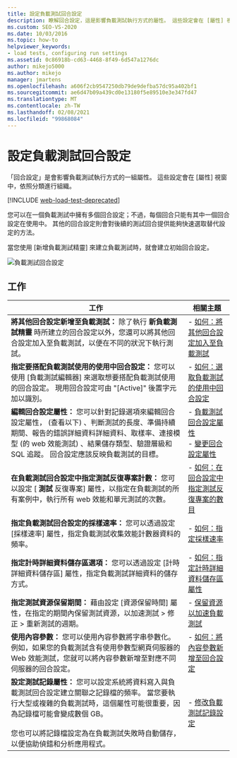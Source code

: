 ```yaml
---
title: 設定負載測試回合設定
description: 瞭解回合設定，這是影響負載測試執行方式的屬性。 這些設定會在 [屬性] 視窗中，依照分類進行組織。
ms.custom: SEO-VS-2020
ms.date: 10/03/2016
ms.topic: how-to
helpviewer_keywords:
- load tests, configuring run settings
ms.assetid: 0c86918b-cd63-4468-8f49-6d547a1276dc
author: mikejo5000
ms.author: mikejo
manager: jmartens
ms.openlocfilehash: a606f2cb9547250db79de9defba57dc95a402bf1
ms.sourcegitcommit: ae6d47b09a439cd0e13180f5e89510e3e347fd47
ms.translationtype: MT
ms.contentlocale: zh-TW
ms.lasthandoff: 02/08/2021
ms.locfileid: "99868084"
---
```

# <a name="configure-load-test-run-settings"></a>設定負載測試回合設定

「回合設定」是會影響負載測試執行方式的一組屬性。 這些設定會在 [屬性] 視窗中，依照分類進行組織。

[!INCLUDE [web-load-test-deprecated](includes/web-load-test-deprecated.md)]

您可以在一個負載測試中擁有多個回合設定；不過，每個回合只能有其中一個回合設定在使用中。 其他的回合設定則會對後續的測試回合提供能夠快速選取替代設定的方法。

當您使用 [新增負載測試精靈] 來建立負載測試時，就會建立初始回合設定。

![負載測試回合設定](../test/media/loadtestrunsettings.png)

## <a name="tasks"></a>工作

|工作|相關主題|
|-|-|
|**將其他回合設定新增至負載測試：** 除了執行 **新負載測試精靈** 時所建立的回合設定以外，您還可以將其他回合設定加入至負載測試，以便在不同的狀況下執行測試。|-   [如何：將其他回合設定加入至負載測試](../test/how-to-add-additional-run-settings-to-a-load-test.md)|
|**指定要搭配負載測試使用的使用中回合設定：** 您可以使用 [負載測試編輯器] 來選取想要搭配負載測試使用的回合設定。 現用回合設定可由 "[Active]" 後置字元加以識別。|-   [如何：選取負載測試的使用中回合設定](../test/how-to-select-the-active-run-setting-for-a-load-test.md)|
|**編輯回合設定屬性：** 您可以針對記錄選項來編輯回合設定屬性， (查看以下) 、判斷測試的長度、準備持續期間、報告的錯誤詳細資料詳細資料、取樣率、連接模型 (的 web 效能測試) 、結果儲存類型、驗證層級和 SQL 追蹤。 回合設定應該反映負載測試的目標。|-   [負載測試回合設定屬性](../test/load-test-run-settings-properties.md)<br />-   [變更回合設定屬性](../test/load-test-run-settings-properties.md#change-run-setting-properties)|
|**在負載測試回合設定中指定測試反復專案計數：** 您可以設定 [ **測試** 反復專案] 屬性，以指定在負載測試的所有案例中，執行所有 web 效能和單元測試的次數。|-   [如何：在回合設定中指定測試反復專案的數目](../test/how-to-specify-the-number-of-test-iterations-in-a-load-test.md)|
|**指定負載測試回合設定的採樣速率：** 您可以透過設定 [採樣速率] 屬性，指定負載測試收集效能計數器資料的頻率。|-   [如何：指定採樣速率](../test/how-to-specify-the-sample-rate-for-a-load-test.md)|
|**指定計時詳細資料儲存區選項：** 您可以透過設定 [計時詳細資料儲存區] 屬性，指定負載測試詳細資料的儲存方式。|-   [如何：指定計時詳細資料儲存區屬性](../test/how-to-specify-the-timing-details-storage-property-for-a-load-test.md)|
|**指定測試資源保留期間：** 藉由設定 [資源保留時間] 屬性，在指定的期間內保留測試資源，以加速測試 > 修正 > 重新測試的週期。|-   [保留資源以加速負載測試](/azure/devops/test/load-test/getting-started-with-performance-testing?view=vsts&preserve-view=true)|
|**使用內容參數：** 您可以使用內容參數將字串參數化。 例如，如果您的負載測試含有使用參數型網頁伺服器的 Web 效能測試，您就可以將內容參數新增至對應不同伺服器的回合設定。|-   [如何：將內容參數新增至回合設定](../test/how-to-add-context-parameters-to-a-load-test-run-setting.md)|
|**設定測試記錄屬性：** 您可以設定系統將資料寫入與負載測試回合設定建立關聯之記錄檔的頻率。 當您要執行大型或複雜的負載測試時，這個屬性可能很重要，因為記錄檔可能會變成數個 GB。<br /><br /> 您也可以將記錄檔設定為在負載測試失敗時自動儲存，以便協助偵錯和分析應用程式。|-   [修改負載測試記錄設定](../test/modify-load-test-logging-settings.md)|